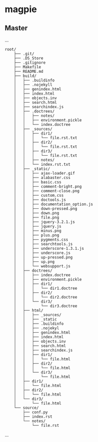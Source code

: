 # magpie


## Master

...

	root/
	    ├── .git/ 
	    ├── .DS_Store
	    ├── .gitignore
	    ├── Makefile
	    ├── README.md
	    ├── build/
	    │   ├── .buildinfo
	    │   ├── .nojekyll
	    │   ├── genindex.html
	    │   ├── index.html
	    │   ├── objects.inv
	    │   ├── search.html
	    │   ├── searchindex.js
	    │   ├── .doctrees/
	    │   │   ├── notes/
	    │   │   ├── environment.pickle
	    │   │   └── index.doctree
	    │   ├── _sources/
        │   │   ├── dir1/ 
        │   │   │   └── file.rst.txt 
        │   │   ├── dir2/ 
        │   │   │   └── file.rst.txt 
        │   │   ├── dir3/ 
        │   │   │   └── file.rst.txt 
	    │   │   ├── notes/
	    │   │   └── index.rst.txt
	    │   ├── _static/ 
        │   │   ├── ajax-loader.gif 
        │   │   ├── alabaster.css 
        │   │   ├── basic.css 
        │   │   ├── comment-bright.png 
        │   │   ├── comment-close.png
        │   │   ├── custom.css 
        │   │   ├── doctools.js 
        │   │   ├── documentation_option.js 
        │   │   ├── down-pressed.png 
        │   │   ├── down.png 
        │   │   ├── file.png 
        │   │   ├── jquery-3.2.1.js 
        │   │   ├── jquery.js 
        │   │   ├── minus.png 
        │   │   ├── plus.png
        │   │   ├── pygments.css 
        │   │   ├── searchtools.js 
        │   │   ├── underscore-1.3.1.js 
        │   │   ├── underscore.js 
        │   │   ├── up-pressed.png 
        │   │   ├── up.png 
        │   │   └── websupport.js 
        │   ├── doctrees/ 
        │   │   ├── index.doctree
        │   │   ├── environment.pickle 
        │   │   ├── dir1/ 
        │   │   │   └── dir1.doctree 
        │   │   ├── dir2/ 
        │   │   │   └── dir2.doctree 
        │   │   └── dir3/ 
        │   │       └── dir3.doctree 
        │   ├── html/ 
        │   │   ├── _sources/ 
        │   │   ├── _static 
        │   │   ├── .buildinfo 
        │   │   ├── .nojekyl 
        │   │   ├── genindex.html 
        │   │   ├── index.html 
        │   │   ├── objects.inv 
        │   │   ├── search.html 
        │   │   ├── searchindex.js 
        │   │   ├── dir1/ 
        │   │   │   └── file.html 
        │   │   ├── dir2/ 
        │   │   │   └── file.html 
        │   │   └── dir3/ 
        │   │       └── file.html 
        │   ├── dir1/
        │   │   └── file.html 
        │   ├── dir2/
        │   │   └── file.html 
        │   └── dir3/
        │       └── file.html 
        └── source/
            ├── conf.py
            ├── index.rst 
            └── notes/ 
                └── file.rst


...

